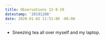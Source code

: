```yaml
---
title: Observations 12-8-19
datestamp: '20191208'
date: 2020-01-02 11:51:00 -06:00
---
```


- Sneezing tea all over myself and my laptop.

